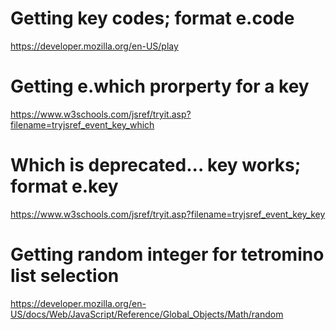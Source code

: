 # Getting key codes; format e.code
https://developer.mozilla.org/en-US/play

# Getting e.which prorperty for a key
https://www.w3schools.com/jsref/tryit.asp?filename=tryjsref_event_key_which

# Which is deprecated... key works; format e.key
https://www.w3schools.com/jsref/tryit.asp?filename=tryjsref_event_key_key

# Getting random integer for tetromino list selection
https://developer.mozilla.org/en-US/docs/Web/JavaScript/Reference/Global_Objects/Math/random